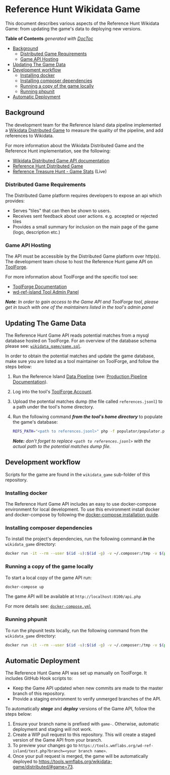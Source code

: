 # Reference Hunt Wikidata Game

This document describes various aspects of the Reference Hunt Wikidata Game: from updating the game's data to deploying new versions.

<!-- START doctoc generated TOC please keep comment here to allow auto update -->
<!-- DON'T EDIT THIS SECTION, INSTEAD RE-RUN doctoc TO UPDATE -->
**Table of Contents**  *generated with [DocToc](https://github.com/thlorenz/doctoc)*

- [Background](#background)
  - [Distributed Game Requirements](#distributed-game-requirements)
  - [Game API Hosting](#game-api-hosting)
- [Updating The Game Data](#updating-the-game-data)
- [Development workflow](#development-workflow)
  - [Installing docker](#installing-docker)
  - [Installing composer dependencies](#installing-composer-dependencies)
  - [Running a copy of the game locally](#running-a-copy-of-the-game-locally)
  - [Running phpunit](#running-phpunit)
- [Automatic Deployment](#automatic-deployment)

<!-- END doctoc generated TOC please keep comment here to allow auto update -->

## Background

The development team for the Reference Island data pipeline implemented a [Wikidata Distributed Game](https://tools.wmflabs.org/wikidata-game/distributed/) to measure the quality of the pipeline, and add references to Wikidata.

For more information about the Wikidata Distributed Game and the Reference Hunt implementation, see the following:
- [Wikidata Distributed Game API documentation](https://bitbucket.org/magnusmanske/wikidata-game/src/master/public_html/distributed/?at=master)
- [Reference Hunt Distributed Game](https://tools.wmflabs.org/wikidata-game/distributed/#game=73)
- [Reference Treasure Hunt - Game Stats](https://tools.wmflabs.org/wd-ref-island/stats.php) (Live)

### Distributed Game Requirements

The Distributed Game platform requires developers to expose an api which provides:
* Serves "tiles" that can then be shown to users.
* Receives sent feedback about user actions. e.g. accepted or rejected tiles
* Provides a small summary for inclusion on the main page of the game (logo, description etc.)

### Game API Hosting

The API must be accessible by the Distributed Game platform over http(s). The development team chose to host the
Reference Hunt game API on [ToolForge](https://gerrit.wikimedia.org/r/admin/projects).

For more information about ToolForge and the specific tool see:
- [ToolForge Documentation](https://wikitech.wikimedia.org/wiki/Help:Toolforge)
- [wd-ref-island Tool Admin Panel](https://tools.wmflabs.org/admin/tool/wd-ref-island)

_**Note**: In order to gain access to the Game API and ToolForge tool, please get in touch with one of the maintainers listed  in the tool's admin panel_

## Updating The Game Data
The Reference Hunt Game API reads potential matches from a mysql database hosted on ToolForge. For an overview of the database schema
please see: [`wikidata_game/game.sql`](../wikidata_game/game.sql).

In order to obtain the potential matches and update the game database, make sure you are listed as a tool maintainer on ToolForge, and follow the steps below:

1. Run the Reference Island [Data Pipeline](pipeline.md) (see: [Production Pipeline Documentation](production-run.md)).

2. Log into the tool's [ToolForge Account](https://wikitech.wikimedia.org/wiki/Portal:Toolforge/Tool_Accounts). 

4. Upload the potential matches dump (the file called `references.jsonl`) to a path under the tool's home directory. 

5. Run the following command ***from the tool's home directory*** to populate the game's database:

   ```bash
   REFS_PATH="<path to references.jsonl>" php -f populator/populator.php
   ```

   _**Note:** don't forget to replace `<path to references.jsonl>` with the actual path to the potential matches dump file._

## Development workflow

Scripts for the game are found in the `wikidata_game` sub-folder of this repository.

### Installing docker
The Reference Hunt Game API includes an easy to use docker-compose environment for local development. To use
this environment install docker and docker-compose by following the
[docker-compose installation guide](https://docs.docker.com/compose/install/).

### Installing composer dependencies

To install the project's dependencies, run the following command **_in_** the `wikidata_game` directory:

```bash
docker run -it --rm --user $(id -u):$(id -g) -v ~/.composer:/tmp -v $(pwd):/app docker.io/composer install`
```

### Running a copy of the game locally
To start a local copy of the game API run:
```bash
docker-compose up
```
The game API will be available at `http://localhost:8100/api.php`

For more details see: [`docker-compose.yml`](../docker-compose.yml)

### Running phpunit

To run the phpunit tests locally, run the following command from the `wikidata_game` directory:

```bash
docker run -it --rm --user $(id -u):$(id -g) -v ~/.composer:/tmp -v $(pwd):/app docker.io/composer run-script test
```

## Automatic Deployment

The Reference Hunt Game API was set up manually on ToolForge. It includes GitHub Hook scripts to:

*  Keep the Game API updated when new commits are made to the master branch of this repository. 
* Provide a staging environment to verify unmerged branches of the API.

To automatically ***stage*** and ***deploy*** versions of the Game API, follow the steps below:

1. Ensure your branch name is prefixed with `game-`. Otherwise, automatic deployment and staging will not work.
2. Create a WIP pull request to this repository. This will create a staged version of the Game API from your branch.
3. To preview your changes go to `https://tools.wmflabs.org/wd-ref-island/test.php?branch=<your branch name>`.
4. Once your pull request is merged, the game will be automatically deployed to https://tools.wmflabs.org/wikidata-game/distributed/#game=73.
